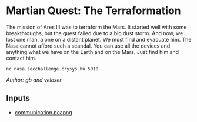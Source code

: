 # Martian Quest: The Terraformation

The mission of Ares III was to terraform the Mars. It started well with some breakthroughs, but the quest failed due to a big dust storm. And now, we lost one man, alone on a distant planet. We must find and evacuate him. The Nasa cannot afford such a scandal. You can use all the devices and anything what we have on the Earth and on the Mars. Just find him and contact him.

`nc nasa.secchallenge.crysys.hu 5010`

*Author: gb and veloxer*

## Inputs
- [communication.pcapng](input/communication.pcapng)

